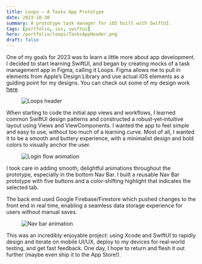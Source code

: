 ```yaml
---
title: Loops — A Tasks App Prototype
date: 2023-10-30
summary: A prototype task manager for iOS built with SwiftUI.
tags: [portfolio, ios, swiftui]
hero: /portfolio/loops/TasksAppHeader.png
draft: false
---
```


One of my goals for 2023 was to learn a little more about app development. I decided to start learning SwiftUI, and began by creating mocks of a task management app in Figma, calling it Loops. Figma allows me to pull in elements from Apple’s Design Library and use actual iOS elements as a guiding point for my designs. You can check out some of my design work [here](https://www.figma.com/file/qb3i6FxWQej7b8aC4lMtl1/Tasks-App?type=design&node-id=0-1&mode=design).

<figure class="pin full">
  <img src="/portfolio/loops/TasksAppHeader.png" alt="Loops header" loading="lazy" decoding="async" />
</figure>

When starting to code the initial app views and workflows, I learned common SwiftUI design patterns and constructed a robust‑yet‑intuitive layout using Views and ViewComponents. I wanted the app to feel simple and easy to use, without too much of a learning curve. Most of all, I wanted it to be a smooth and buttery experience, with a minimalist design and bold colors to visually anchor the user.

<figure class="pin pin-left">
  <img src="/portfolio/loops/TasksLoginPage.gif" alt="Login flow animation" loading="lazy" decoding="async" />
</figure>

I took care in adding smooth, delightful animations throughout the prototype, especially in the bottom Nav Bar. I built a reusable Nav Bar prototype with five buttons and a color‑shifting highlight that indicates the selected tab.

The back end used Google Firebase/Firestore which pushed changes to the front end in real time, enabling a seamless data storage experience for users without manual saves.

<figure class="pin pin-right">
  <img src="/portfolio/loops/TasksNavBar.gif" alt="Nav bar animation" loading="lazy" decoding="async" />
</figure>

This was an incredibly enjoyable project: using Xcode and SwiftUI to rapidly design and iterate on mobile UI/UX, deploy to my devices for real‑world testing, and get fast feedback. One day, I hope to return and flesh it out further (maybe even ship it to the App Store!).


